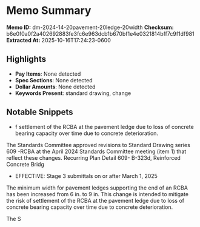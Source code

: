 # Memo Summary

**Memo ID:** dm-2024-14-20pavement-20ledge-20width
**Checksum:** b6e0f0a0f2a402692883fe3fc6e963dcb1b670bf1e4e0321814bff7c9f1df981
**Extracted At:** 2025-10-16T17:24:23-0600

## Highlights
- **Pay Items**: None detected
- **Spec Sections**: None detected
- **Dollar Amounts**: None detected
- **Keywords Present**: standard drawing, change

## Notable Snippets
- f settlement of the RCBA at the 
pavement ledge due to loss of concrete bearing capacity over time due to concrete deterioration.  
 
The Standards Committee approved revisions to Standard Drawing series 609 -RCBA at the April 
2024 Standards Committee meeting (item 1) that reflect these changes.  Recurring Plan Detail 
609- B-323d, Reinforced Concrete Bridg
- EFFECTIVE:  Stage 3 submittals on or after March 1, 2025    
 
The minimum width for pavement ledges supporting the end of an RCBA has been increased from 
6 in. to 9 in.  This change is intended to mitigate the risk of settlement of the RCBA at the 
pavement ledge due to loss of concrete bearing capacity over time due to concrete deterioration.  
 
The S